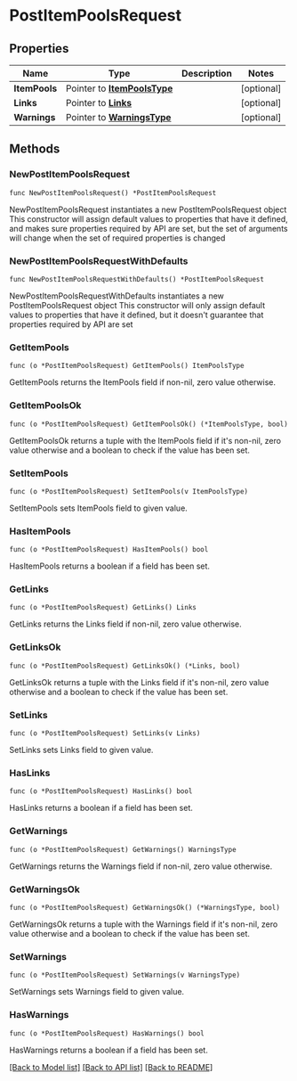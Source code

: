 # PostItemPoolsRequest

## Properties

Name | Type | Description | Notes
------------ | ------------- | ------------- | -------------
**ItemPools** | Pointer to [**ItemPoolsType**](ItemPoolsType.md) |  | [optional] 
**Links** | Pointer to [**Links**](Links.md) |  | [optional] 
**Warnings** | Pointer to [**WarningsType**](WarningsType.md) |  | [optional] 

## Methods

### NewPostItemPoolsRequest

`func NewPostItemPoolsRequest() *PostItemPoolsRequest`

NewPostItemPoolsRequest instantiates a new PostItemPoolsRequest object
This constructor will assign default values to properties that have it defined,
and makes sure properties required by API are set, but the set of arguments
will change when the set of required properties is changed

### NewPostItemPoolsRequestWithDefaults

`func NewPostItemPoolsRequestWithDefaults() *PostItemPoolsRequest`

NewPostItemPoolsRequestWithDefaults instantiates a new PostItemPoolsRequest object
This constructor will only assign default values to properties that have it defined,
but it doesn't guarantee that properties required by API are set

### GetItemPools

`func (o *PostItemPoolsRequest) GetItemPools() ItemPoolsType`

GetItemPools returns the ItemPools field if non-nil, zero value otherwise.

### GetItemPoolsOk

`func (o *PostItemPoolsRequest) GetItemPoolsOk() (*ItemPoolsType, bool)`

GetItemPoolsOk returns a tuple with the ItemPools field if it's non-nil, zero value otherwise
and a boolean to check if the value has been set.

### SetItemPools

`func (o *PostItemPoolsRequest) SetItemPools(v ItemPoolsType)`

SetItemPools sets ItemPools field to given value.

### HasItemPools

`func (o *PostItemPoolsRequest) HasItemPools() bool`

HasItemPools returns a boolean if a field has been set.

### GetLinks

`func (o *PostItemPoolsRequest) GetLinks() Links`

GetLinks returns the Links field if non-nil, zero value otherwise.

### GetLinksOk

`func (o *PostItemPoolsRequest) GetLinksOk() (*Links, bool)`

GetLinksOk returns a tuple with the Links field if it's non-nil, zero value otherwise
and a boolean to check if the value has been set.

### SetLinks

`func (o *PostItemPoolsRequest) SetLinks(v Links)`

SetLinks sets Links field to given value.

### HasLinks

`func (o *PostItemPoolsRequest) HasLinks() bool`

HasLinks returns a boolean if a field has been set.

### GetWarnings

`func (o *PostItemPoolsRequest) GetWarnings() WarningsType`

GetWarnings returns the Warnings field if non-nil, zero value otherwise.

### GetWarningsOk

`func (o *PostItemPoolsRequest) GetWarningsOk() (*WarningsType, bool)`

GetWarningsOk returns a tuple with the Warnings field if it's non-nil, zero value otherwise
and a boolean to check if the value has been set.

### SetWarnings

`func (o *PostItemPoolsRequest) SetWarnings(v WarningsType)`

SetWarnings sets Warnings field to given value.

### HasWarnings

`func (o *PostItemPoolsRequest) HasWarnings() bool`

HasWarnings returns a boolean if a field has been set.


[[Back to Model list]](../README.md#documentation-for-models) [[Back to API list]](../README.md#documentation-for-api-endpoints) [[Back to README]](../README.md)


